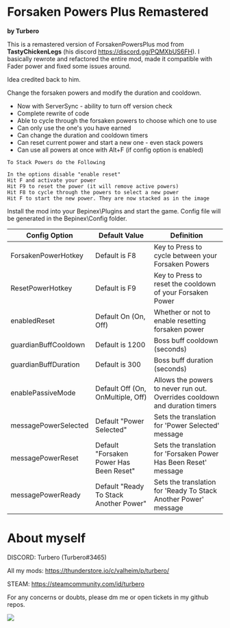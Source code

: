 # Forsaken Powers Plus Remastered

<b>by Turbero</b>

This is a remastered version of ForsakenPowersPlus mod from <b>TastyChickenLegs</b> (his discord https://discord.gg/PQMXbUS6FH). I basically rewrote and refactored the entire mod, made it compatible with Fader power and fixed some issues around.

Idea credited back to him.

Change the forsaken powers and modify the duration and cooldown.

- Now with ServerSync - ability to turn off version check
- Complete rewrite of code
- Able to cycle through the forsaken powers to choose which one to use
- Can only use the one's you have earned
- Can change the duration and cooldown timers
- Can reset current power and start a new one - even stack powers
- Can use all powers at once with Alt+F (if config option is enabled)

```
To Stack Powers do the Following

In the options disable "enable reset"
Hit F and activate your power
Hit F9 to reset the power (it will remove active powers)
Hit F8 to cycle through the powers to select a new power
Hit F to start the new power. They are now stacked as in the image
```

Install the mod into your Bepinex\Plugins and start the game.
Config file will be generated in the Bepinex\Config folder.

| Config Option        | Default Value                           | Definition                                                                 |
|----------------------|-----------------------------------------|----------------------------------------------------------------------------|
| ForsakenPowerHotkey  | Default is F8                           | Key to Press to cycle between your Forsaken Powers                         |
| ResetPowerHotkey     | Default is F9                           | Key to Press to reset the cooldown of your Forsaken Power                  |
| enabledReset         | Default On (On, Off)                    | Whether or not to enable resetting forsaken power                          |
| guardianBuffCooldown | Default is 1200                         | Boss buff cooldown (seconds)                                               |
| guardianBuffDuration | Default is 300                          | Boss buff duration (seconds)                                               |
| enablePassiveMode    | Default Off (On, OnMultiple, Off)       | Allows the powers to never run out. Overrides cooldown and duration timers |
| messagePowerSelected | Default "Power Selected"                | Sets the translation for 'Power Selected' message                          |
| messagePowerReset    | Default "Forsaken Power Has Been Reset" | Sets the translation for 'Forsaken Power Has Been Reset' message           |
| messagePowerReady    | Default "Ready To Stack Another Power"  | Sets the translation for 'Ready To Stack Another Power' message            |

# About myself

DISCORD: Turbero (Turbero#3465)

All my mods: https://thunderstore.io/c/valheim/p/turbero/

STEAM: https://steamcommunity.com/id/turbero

For any concerns or doubts, please dm me or open tickets in my github repos.

<a href="https://discord.gg/y67YeVw62K"><img src="https://i.imgur.com/A9b3EGB.png"></a>
